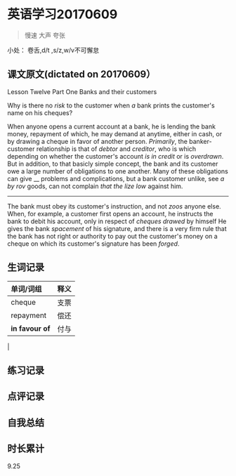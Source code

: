 # 英语学习20170609

> 慢速 大声 夸张

小处： 卷舌,d/t ,s/z,w/v不可懈怠

## 课文原文(dictated on 20170609）

Lesson Twelve   Part One  Banks and their customers

Why is there no _risk_ to the customer when _a_ bank prints the customer's name on his cheques?

When anyone opens a current account at a bank, he is lending the bank money, repayment of which, he may demand at anytime, either in cash, or by drawing a cheque in favor of another person. 
_Primarily_, the banker-customer relationship is that of _debtor_ and _creditor_, who is which depending on whether the customer's account _is in credit_ or is _overdrawn_.
But in addition, to that basicly simple concept, the bank and its customer owe a large number of obligations to one another.
Many of these obligations can give __ problems and complications, but a bank customer unlike, see _a by rov_ goods, can not complain _that the lize  low_ against him.

---

The bank must obey its customer's instruction, and not _zoos_ anyone else.
When, for example, a customer first opens an account, he instructs the bank to debit his account, only in respect of _cheques drawed_ by himself 
He gives the bank _spacement_ of his signature, and there is a very firm rule that the bank has not right or authority to pay out the customer's money on a cheque on which its customer's signature has been _forged_.  




 




## 生词记录
| 单词/词组 | 释义  |
| :-----| :------|
| cheque | 支票 |
| repayment | 偿还 |
| **in favour of** | 付与 | 
| 

## 练习记录

## 点评记录

## 自我总结

## 时长累计
9.25
